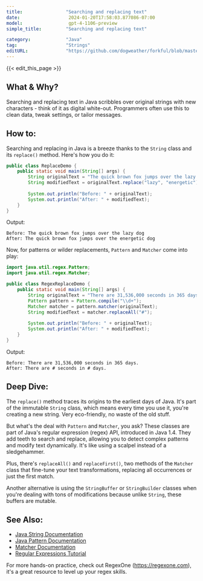 ```yaml
---
title:                "Searching and replacing text"
date:                  2024-01-20T17:58:03.877086-07:00
model:                 gpt-4-1106-preview
simple_title:         "Searching and replacing text"

category:             "Java"
tag:                  "Strings"
editURL:              "https://github.com/dogweather/forkful/blob/master/content/en/java/searching-and-replacing-text.md"
---
```


{{< edit_this_page >}}

## What & Why?

Searching and replacing text in Java scribbles over original strings with new characters - think of it as digital white-out. Programmers often use this to clean data, tweak settings, or tailor messages.

## How to:

Searching and replacing in Java is a breeze thanks to the `String` class and its `replace()` method. Here's how you do it:

```java
public class ReplaceDemo {
    public static void main(String[] args) {
        String originalText = "The quick brown fox jumps over the lazy dog";
        String modifiedText = originalText.replace("lazy", "energetic");
        
        System.out.println("Before: " + originalText);
        System.out.println("After: " + modifiedText);
    }
}
```

Output:
```
Before: The quick brown fox jumps over the lazy dog
After: The quick brown fox jumps over the energetic dog
```

Now, for patterns or wilder replacements, `Pattern` and `Matcher` come into play:

```java
import java.util.regex.Pattern;
import java.util.regex.Matcher;

public class RegexReplaceDemo {
    public static void main(String[] args) {
        String originalText = "There are 31,536,000 seconds in 365 days.";
        Pattern pattern = Pattern.compile("\\d+");
        Matcher matcher = pattern.matcher(originalText);
        String modifiedText = matcher.replaceAll("#");
        
        System.out.println("Before: " + originalText);
        System.out.println("After: " + modifiedText);        
    }
}
```

Output:
```
Before: There are 31,536,000 seconds in 365 days.
After: There are # seconds in # days.
```

## Deep Dive:

The `replace()` method traces its origins to the earliest days of Java. It's part of the immutable `String` class, which means every time you use it, you're creating a new string. Very eco-friendly, no waste of the old stuff.

But what's the deal with `Pattern` and `Matcher`, you ask? These classes are part of Java's regular expression (regex) API, introduced in Java 1.4. They add teeth to search and replace, allowing you to detect complex patterns and modify text dynamically. It's like using a scalpel instead of a sledgehammer.

Plus, there's `replaceAll()` and `replaceFirst()`, two methods of the `Matcher` class that fine-tune your text transformations, replacing all occurrences or just the first match.

Another alternative is using the `StringBuffer` or `StringBuilder` classes when you're dealing with tons of modifications because unlike `String`, these buffers are mutable.

## See Also:

- [Java String Documentation](https://docs.oracle.com/en/java/javase/17/docs/api/java.base/java/lang/String.html)
- [Java Pattern Documentation](https://docs.oracle.com/en/java/javase/17/docs/api/java.base/java/util/regex/Pattern.html)
- [Matcher Documentation](https://docs.oracle.com/en/java/javase/17/docs/api/java.base/java/util/regex/Matcher.html)
- [Regular Expressions Tutorial](https://docs.oracle.com/en/java/javase/17/docs/api/java.base/java/util/regex/Pattern.html)

For more hands-on practice, check out RegexOne (https://regexone.com), it's a great resource to level up your regex skills.
